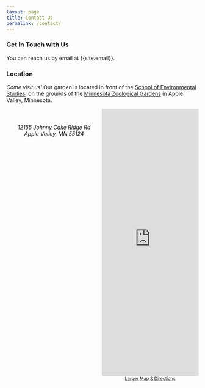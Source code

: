 ```yaml
---
layout: page
title: Contact Us
permalink: /contact/
---
```


<h3>Get in Touch with Us</h3>

<p>You can reach us by email at {{site.email}}.</p>

<h3>Location</h3>
<p><em>Come visit us!</em>  Our garden is located in front of the <a href='http://www.district196.org/ses/'>School of Environmental Studies</a>, on the grounds of the <a href='http://www.mnzoo.org/index.asp'>Minnesota Zoological Gardens</a> in Apple Valley, Minnesota.  </p>
<div style='display: table; width: 100%'>
<div style='display: table-row; '>
<address style='display: table-cell; vertical-align: top; padding-top: 40px; text-align:center; width: 250px' >
12155 Johnny Cake Ridge Rd <br/>
Apple Valley, MN 55124
</address>
<div style='display: table-cell; text-align: center; vertical-align: middle'>
<iframe style='magin-left: 4pt; width: 100%; height: 700px' frameborder="0" scrolling="no" marginheight="0" marginwidth="0" src="http://maps.google.com/maps?f=q&amp;source=s_q&amp;hl=en&amp;geocode=&amp;q=School+of+Environmental+Studies,+Johnny+Cake+Ridge+Road,+Apple+Valley,+MN&amp;aq=0&amp;sll=37.0625,-95.677068&amp;sspn=30.048013,55.810547&amp;ie=UTF8&amp;hq=School+of+Environmental+Studies,+Johnny+Cake+Ridge+Road,+Apple+Valley,+MN&amp;ll=44.77236,-93.190064&amp;spn=0.015842,0.032015&amp;output=embed">
</iframe>
<br />
<small><a target='_blank' href="http://maps.google.com/maps?f=q&amp;source=embed&amp;hl=en&amp;geocode=&amp;q=School+of+Environmental+Studies,+Johnny+Cake+Ridge+Road,+Apple+Valley,+MN&amp;aq=0&amp;sll=37.0625,-95.677068&amp;sspn=30.048013,55.810547&amp;ie=UTF8&amp;hq=School+of+Environmental+Studies,+Johnny+Cake+Ridge+Road,+Apple+Valley,+MN&amp;ll=44.77236,-93.190064&amp;spn=0.015842,0.032015" >Larger Map & Directions</a></small>
</div><!-- iframe div-->
</div><!-- table row-->
</div><!-- table -->
